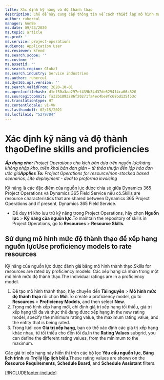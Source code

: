 ```yaml
---
title: Xác định kỹ năng và độ thành thạo
description: Chủ đề này cung cấp thông tin về cách thiết lập mô hình mức độ thành thạo để đánh giá các nguồn lực.
author: ruhercul
manager: AnnBe
ms.date: 09/23/2020
ms.topic: article
ms.prod: ''
ms.service: project-operations
audience: Application User
ms.reviewer: kfend
ms.search.scope: ''
ms.custom: ''
ms.assetid: ''
ms.search.region: Global
ms.search.industry: Service industries
ms.author: ruhercul
ms.dyn365.ops.version: ''
ms.search.validFrom: 2020-10-01
ms.openlocfilehash: d1ef50a3aa297ef439b54d37de629414ca66c820
ms.sourcegitcommit: fa32b1893286f20271fa4ec4be8fc68bd135f53c
ms.translationtype: HT
ms.contentlocale: vi-VN
ms.lasthandoff: 02/15/2021
ms.locfileid: "5279704"
---
```

# <a name="define-skills-and-proficiencies"></a><span data-ttu-id="2ed03-103">Xác định kỹ năng và độ thành thạo</span><span class="sxs-lookup"><span data-stu-id="2ed03-103">Define skills and proficiencies</span></span>

<span data-ttu-id="2ed03-104">_**Áp dụng cho:** Project Operations cho kịch bản dựa trên nguồn lực/hàng không nhập kho, triển khai bản đơn giản – từ thỏa thuận đến lập hóa đơn ước giá_</span><span class="sxs-lookup"><span data-stu-id="2ed03-104">_**Applies To:** Project Operations for resource/non-stocked based scenarios, Lite deployment - deal to proforma invoicing_</span></span>

<span data-ttu-id="2ed03-105">Kỹ năng là các đặc điểm của nguồn lực được chia sẻ giữa Dynamics 365 Project Operations và Dynamics 365 Field Service nếu có.</span><span class="sxs-lookup"><span data-stu-id="2ed03-105">Skills are resource characteristics that are shared between Dynamics 365 Project Operations and if present, Dynamics 365 Field Service.</span></span> 

- <span data-ttu-id="2ed03-106">Để duy trì kho lưu trữ kỹ năng trong Project Operations, hãy chọn **Nguồn lực** \> **Kỹ năng của nguồn lực**.</span><span class="sxs-lookup"><span data-stu-id="2ed03-106">To maintain the repository of skills in Project Operations, go to **Resources** \> **Resource Skills**.</span></span> 

## <a name="use-proficiency-models-to-rate-resources"></a><span data-ttu-id="2ed03-107">Sử dụng mô hình mức độ thành thạo để xếp hạng nguồn lực</span><span class="sxs-lookup"><span data-stu-id="2ed03-107">Use proficiency models to rate resources</span></span>

<span data-ttu-id="2ed03-108">Kỹ năng của nguồn lực được đánh giá bằng mô hình thành thạo.</span><span class="sxs-lookup"><span data-stu-id="2ed03-108">Skills for resources are rated by proficiency models.</span></span> <span data-ttu-id="2ed03-109">Các xếp hạng cá nhân trong một mô hình mức độ thành thạo.</span><span class="sxs-lookup"><span data-stu-id="2ed03-109">The individual ratings are in a proficiency model.</span></span> 

1. <span data-ttu-id="2ed03-110">Để tạo mô hình thành thạo, hãy chuyển đến **Tài nguyên** \> **Mô hình mức độ thành thạo** rồi chọn **Mới**.</span><span class="sxs-lookup"><span data-stu-id="2ed03-110">To create a proficiency model, go to **Resources** \> **Proficiency Models**, and then select **New**.</span></span>
2. <span data-ttu-id="2ed03-111">Trong mô hình xếp hạng mới, chỉ định giá trị xếp hạng tối thiểu, giá trị xếp hạng tối đa và thực thể đang được xếp hạng.</span><span class="sxs-lookup"><span data-stu-id="2ed03-111">In the new rating model, specify the minimum rating value, the maximum rating value, and the entity that is being rated.</span></span>
3. <span data-ttu-id="2ed03-112">Trong lưới con **Giá trị xếp hạng**, bạn có thể xác định các giá trị xếp hạng khác nhau, từ tối thiểu cho đến tối đa.</span><span class="sxs-lookup"><span data-stu-id="2ed03-112">In the **Rating Values** subgrid, you can define the different rating values, from the minimum to the maximum.</span></span>


<span data-ttu-id="2ed03-113">Các giá trị xếp hạng này hiển thị trên các bộ lọc **Yêu cầu nguồn lực**, **Bảng lịch trình** và **Trợ lý lập lịch biểu**.</span><span class="sxs-lookup"><span data-stu-id="2ed03-113">These rating values are shown on the **Resource Requirements**, **Schedule Board**, and **Schedule Assistant** filters.</span></span>


[!INCLUDE[footer-include](../includes/footer-banner.md)]